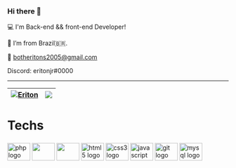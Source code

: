 ### Hi there 👋

:computer: I'm Back-end && front-end Developer!

:house_with_garden: I’m from Brazil🇧🇷.

📧 botheritons2005@gmail.com

Discord: eritonjr#0000

<hr>

| <a href="https://github.com/both-eritons/github-readme-stats"><img align="center" src="https://github-readme-stats.vercel.app/api?username=both-eritons&show_icons=true&include_all_commits=true&theme=buefy&hide_border=true&count_private=true" alt="Eriton" /></a> | <a href="https://github.com/both-eritons/github-readme-stats"><img align="center" src="https://github-readme-stats.vercel.app/api/top-langs/?username=both-eritons&layout=compact&theme=buefy&hide_border=true&langs_count=10&hide=pawn&hide=sourcepawn" /></a> |
| ------------- | ------------- |


###
<h1 align="left">Techs</h1>

###
<div align="left">
  <img src="https://cdn.jsdelivr.net/gh/devicons/devicon/icons/php/php-original.svg" height="40" width="52" alt="php logo"  />
  <img src="https://cdn.jsdelivr.net/gh/devicons/devicon/icons/github/github-original.svg" height="40" width="52" />
  <img src="https://cdn.jsdelivr.net/gh/devicons/devicon/icons/linux/linux-original.svg" height="40" width="52"/>
  <img src="https://cdn.jsdelivr.net/gh/devicons/devicon/icons/html5/html5-original.svg" height="40" width="52" alt="html5 logo"  />
  <img src="https://cdn.jsdelivr.net/gh/devicons/devicon/icons/css3/css3-original.svg" height="40" width="52" alt="css3 logo"  />
  <img src="https://cdn.jsdelivr.net/gh/devicons/devicon/icons/javascript/javascript-original.svg" height="40" width="52" alt="javascript logo"  />
  <img src="https://cdn.jsdelivr.net/gh/devicons/devicon/icons/git/git-original.svg" height="40" width="52" alt="git logo"  />
  <img src="https://cdn.jsdelivr.net/gh/devicons/devicon/icons/mysql/mysql-original.svg" height="40" width="52" alt="mysql logo"  />
</div>
